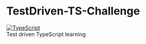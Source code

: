 # TestDriven-TS-Challenge
[![TypeScript](https://badgen.net/badge/icon/typescript?icon=typescript&label)](https://typescriptlang.org)  
Test driven TypeScript learning
